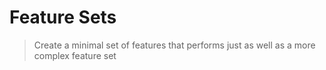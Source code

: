 # Feature Sets
> Create a minimal set of features that performs just as well as a more complex feature set



